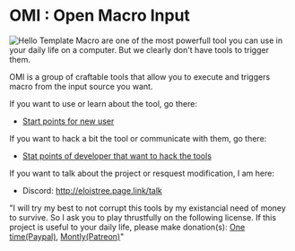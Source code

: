 # OMI : Open Macro Input
![Hello Template](https://github.com/EloiStree/2020_02_09_OpenMacroInput/blob/master/GitHubOmiTemplate.gif?raw=true)
Macro are one of the most powerfull tool you can use in your daily life on a computer.
But we clearly don't have tools to trigger them. 

OMI is a group of craftable tools that allow you to execute and triggers macro from the input source you want.

If you want to use or learn about the tool, go there:  
- [Start points for new user](https://github.com/EloiStree/2020_02_09_OpenMacroInput/projects/2)

If you want to hack a bit the tool or communicate with them, go there:  
- [Stat points of developer that want to hack the tools](https://github.com/EloiStree/2020_02_09_OpenMacroInput/projects/3)

If you want to talk about the project or resquest modification, I am here:  
- Discord: http://eloistree.page.link/talk

"I will try my best to not corrupt this tools by my existancial need of money to survive. So I ask you to play thrustfully on the following license. If this project is useful to your daily life, please make donation(s): [One time(Paypal)](https://www.paypal.me/eloistree), [Montly(Patreon)](https://www.patreon.com/eloistree)"
